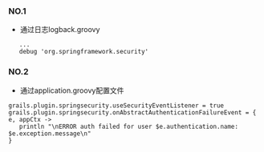 ### NO.1
  
  + 通过日志logback.groovy
  
```
   ...
   debug 'org.springframework.security'

```

### NO.2

  + 通过application.groovy配置文件
  
```
grails.plugin.springsecurity.useSecurityEventListener = true
grails.plugin.springsecurity.onAbstractAuthenticationFailureEvent = { e, appCtx ->
   println "\nERROR auth failed for user $e.authentication.name: $e.exception.message\n"
}
```
